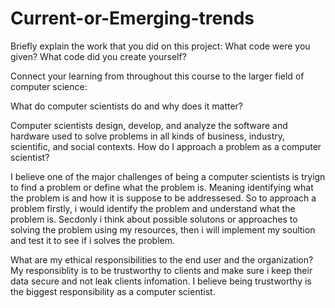 # Current-or-Emerging-trends

Briefly explain the work that you did on this project: What code were you given? What code did you create yourself?

Connect your learning from throughout this course to the larger field of computer science:

What do computer scientists do and why does it matter?

Computer scientists design, develop, and analyze the software and hardware used to solve problems in all kinds of business, industry, scientific, and social contexts. 
How do I approach a problem as a computer scientist?

I believe one of the major challenges of being a computer scientists is tryign to find a problem or define what the problem is. Meaning identifying what the problem is and how it is suppose to be addressesed. So to approach a problem firstly, i would identify the problem and understand what the problem is. Secdonly i think about possible solutons or approaches to solving the problem using my resources, then i will implement my soultion and test it to see if i solves the problem.

What are my ethical responsibilities to the end user and the organization?
My responsiblity is to be trustworthy to clients and make sure i keep their data secure and not leak clients infomation. I believe being trustworthy is the biggest responsibility as a computer scientist.
